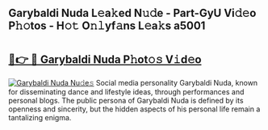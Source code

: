 ## Garybaldi Nuda L𝚎a𝚔ed N𝚞𝚍e - Part-GyU Vi𝚍𝚎o P𝚑𝚘tos - H𝚘𝚝 O𝚗𝚕yf𝚊ns L𝚎a𝚔s a5001

# <h2><a href="http://kf3a07.oniu.top/?m=Garybaldi+Nuda">🔗👉 🔴 Garybaldi Nuda P𝚑ot𝚘𝚜 V𝚒d𝚎o</a></h2>

[![Garybaldi Nuda Nu𝚍e𝚜](https://i.imgur.com/0qMVB7G.gif)](http://kf3a07.oniu.top/?m=Garybaldi+Nuda)
Social media personality Garybaldi Nuda, known for disseminating dance and lifestyle ideas, through performances and personal blogs. The public persona of Garybaldi Nuda is defined by its openness and sincerity, but the hidden aspects of his personal life remain a tantalizing enigma.  

